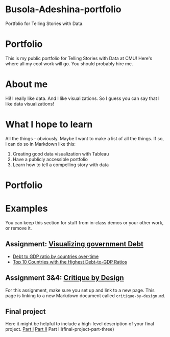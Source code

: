 # Busola-Adeshina-portfolio
Portfolio for Telling Stories with Data.

# Portfolio
This is my public portfolio for Telling Stories with Data at CMU!  Here's where all my cool work will go.  You should probably hire me. 

# About me
Hi!  I really like data.  And I like visualizations.  So I guess you can say that I like data visualizations!

# What I hope to learn
All the things - obviously. Maybe I want to make a list of all the things.  If so, I can do so in Markdown like this: 

1. Creating good data visualization with Tableau
2. Have a publicly accessible portfolio
3. Learn how to tell a compelling story with data


# Portfolio

# Examples
You can keep this section for stuff from in-class demos or your other work, or remove it. 

## Assignment: [Visualizing government Debt](visualizing-government-debt)
- [Debt to GDP ratio by countries over-time](dataviz.md)
- [Top 10 Countries with the Highest Debt-to-GDP Ratios](dataviz2.md)
 
## Assignment 3&4: [Critique by Design](critique-by-design)
For this assignment, make sure you set up and link to a new page.  This page is linking to a new Markdown document called `critique-by-design.md`.  

## Final project
Here it might be helpful to include a high-level description of your final project. 
[Part I](final-project-part-one)
[Part II](final-project-part-two)
Part III(final-project-part-three)

